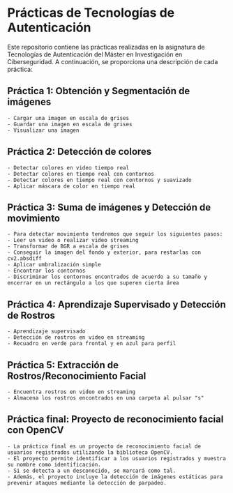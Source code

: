 ﻿# Prácticas de Tecnologías de Autenticación

Este repositorio contiene las prácticas realizadas en la asignatura de Tecnologías de Autenticación del Máster en Investigación en Ciberseguridad. A continuación, se proporciona una descripción de cada práctica:

## Práctica 1: Obtención y Segmentación de imágenes

    - Cargar una imagen en escala de grises
    - Guardar una imagen en escala de grises
    - Visualizar una imagen

## Práctica 2: Detección de colores

    - Detectar colores en video tiempo real
    - Detectar colores en tiempo real con contornos
    - Detectar colores en tiempo real con contornos y suavizado
    - Aplicar máscara de color en tiempo real

## Práctica 3: Suma de imágenes y Detección de movimiento

    - Para detectar movimiento tendremos que seguir los siguientes pasos:
    - Leer un video o realizar video streaming
    - Transformar de BGR a escala de grises
    - Conseguir la imagen del fondo y exterior, para restarlas con cv2.absdiff
    - Aplicar umbralización simple
    - Encontrar los contornos
    - Discriminar los contornos encontrados de acuerdo a su tamaño y encerrar en un rectángulo a los que superen cierta área

## Práctica 4: Aprendizaje Supervisado y Detección de Rostros

    - Aprendizaje supervisado
    - Detección de rostros en video en streaming
    - Recuadro en verde para frontal y en azul para perfil

## Práctica 5: Extracción de Rostros/Reconocimiento Facial

    - Encuentra rostros en video en streaming
    - Almacena los rostros encontrados en una carpeta al pulsar "s"

## Práctica final: Proyecto de reconocimiento facial con OpenCV

    - La práctica final es un proyecto de reconocimiento facial de usuarios registrados utilizando la biblioteca OpenCV. 
    - El proyecto permite identificar a los usuarios registrados y muestra su nombre como identificación. 
    - Si se detecta a un desconocido, se marcará como tal. 
    - Además, el proyecto incluye la detección de imágenes estáticas para prevenir ataques mediante la detección de parpadeo.
